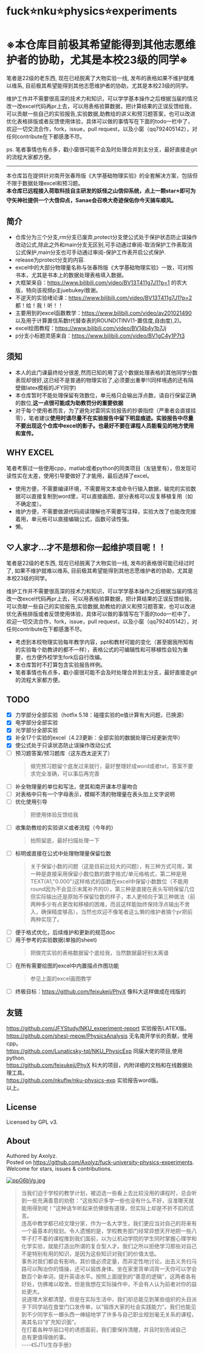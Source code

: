 # fuck⭐nku⭐physics⭐experiments

# ※本仓库目前极其希望能得到其他志愿维护者的协助，尤其是本校23级的同学※

笔者是22级的老东西, 现在已经脱离了大物实验一线, 发布的表格如果不维护就难以维系, 目前极其希望能得到其他志愿维护者的协助，尤其是本校23级的同学。

维护工作并不需要很高深的技术力和知识，可以学学基本操作之后根据当届的情况改一改excel代码再pr上去，可以用表格验算数据，把计算结果的正误反馈给我，可以贡献一些自己的实验报告,实验数据,助教给的讲义和预习题答案，也可以改进优化表格排版或者反馈使用体验，具体可以做的事情写在下面的todo一栏中了，欢迎一切交流合作，fork，issue，pull request，以及小窗（qq792405142），对任何contribute在下都感激不尽。

ps. 笔者事情也有点多，戳小窗很可能不会及时处理合并到主分支，最好直接走git的流程大家都方便。

---

本仓库旨在提供针对南开张春玲版《大学基础物理实验》的全套解决方案，包括但不限于数据处理excel和预习题。  
**本仓库已远程接入荷取科技自主研发的妖怪之山信仰系统，点上一颗star⭐即可为守矢神社提供一个大信仰点，Sanae会召唤大奇迹保佑你今天骑车顺风。**

## 简介

- 仓库分为三个分支,rm分支已废弃,protect分支使公式处于保护状态防止误操作改动公式,除此之外和main分支无区别,可手动通过审阅-取消保护工作表取消公式保护,main分支也可手动通过审阅-保护工作表开启公式保护.
- release为protect分支的内容.
- excel中的大部分物理量名称与张春玲版《大学基础物理实验》一致，可对照书本，尤其是书本上的数据处理表格填入数据。
- 大框架来自：https://www.bilibili.com/video/BV13T411g7J1?p=1 的农大版，特向该视频p主juebukeyi致谢。
- 不逆天的实验绪论课：https://www.bilibili.com/video/BV13T411g7J1?p=2 都！给！我！听！！
- 主要用到的excel函数教学：https://www.bilibili.com/video/av201021490 以及用于计算置信系数t代替查表的ROUND(TINV(1-置信度,自由度),2)。
- excel绘图教程：https://www.bilibili.com/video/BV14b4y1b7Jj
- p分支小标题灵感来自：https://www.bilibili.com/video/BV1gC4y1P7t3

## 须知

- 本人的此门课最终给分很差,然而已知的用了这个数据处理表格的其他同学分数表现却很好,这已经不是普通的物理实验了,必须要出重拳!!(同样境遇的还有隔壁做latex模板的JFY同学)
- 本仓库暂时不能处理保留有效数位，单元格只会输出浮点数，请自行保留正确的数位,**这一点很可能成为助教罚分的重要依据**
- 对于每个使用者而言，为了避免对雷同实验报告的抄袭指控（严重者会直接挂零），笔者建议**使用时请尽量不在实验报告中留下明显痕迹。实验报告中尽量不要出现这个仓库中excel的影子。也最好不要在课程人员能看见的地方使用和宣传。**

## WHY EXCEL

笔者考察过一些使用cpp，matlab或者python的同类项目（友链里有），但发现可读性实在太差，使用引导要做好了才能用，最后选择了excel。
- 使用方便，不需要编译环境，不需要用文本或命令行输入数据，输完的实验数据可以直接复制到word里，可以直接画图，部分表格可以反复移植复用（如不确定度）。
- 维护方便，不需要做源代码阅读理解也不需要写注释，实验大改了也能改完接着用，单元格可以直接编辑公式，函数可读性强。
- 懒。

## ♡人家才...才不是想和你一起维护项目呢！！

笔者是22级的老东西, 现在已经脱离了大物实验一线, 发布的表格很可能已经过时了, 如果不维护就难以维系, 目前极其希望能得到其他志愿维护者的协助，尤其是本校23级的同学。

维护工作并不需要很高深的技术力和知识，可以学学基本操作之后根据当届的情况改一改excel代码再pr上去，可以用表格验算数据，把计算结果的正误反馈给我，可以贡献一些自己的实验报告,实验数据,助教给的讲义和预习题答案，也可以改进优化表格排版或者反馈使用体验，具体可以做的事情写在下面的todo一栏中了，欢迎一切交流合作，fork，issue，pull request，以及小窗（qq792405142），对任何contribute在下都感激不尽。

- 考虑到本校物理实验每年教学内容，ppt和教材可能的变化（甚至据我所知有的实验每个助教讲的都不一样），表格公式的可编辑性和可移植性会较为重要，也方便外校学生fork后自行改编。
- 本仓库暂时不打算包含实验报告样例。
- 笔者事情也有点多，戳小窗很可能不会及时处理合并到主分支，最好直接走git的流程大家都方便。

## TODO

- [x] 力学部分全部实验（hotfix 5.18：碰撞实验的e值计算有大问题，已换源）
- [x] 电学部分全部实验
- [x] 光学部分全部实验
- [x] 补全17个实验的excel（4.23更新：全部实验的数据处理已经更新完毕）
- [x] 使公式处于只读状态防止误操作改动公式
- [ ] 预习题答案/预习题库（这东西太逆天了）
  > 做完预习题留个底发过来就行，最好整理好成word或者txt，答案不要求完全准确，可以事后再完善
- [ ] 补全物理量的单位和写法，使其和南开课本尽量吻合
- [ ] 对表格中只有一个字母表示，模糊不清的物理量在表头加上文字说明
- [ ] 优化使用引导
  > 把使用体验反馈给我
- [ ] 收集助教给的实验讲义或者流程（今年的）
  > 拍照留底，最好扫描处理一下
- [ ] 标明或直接在公式中处理物理量保留位数
  > 关于保留小数的问题（这是目前比较大的问题），有三种方式可用，第一种是直接采用保留小数位数的数字格式/单元格格式，第二种是用TEXT(A1,"0.000")这样格式的函数在excel中保留小数数位（不能用round因为不会显示末尾补齐的0），第三种是直接在表头写明保留几位但实际输出还是原始不保留位数的样子，本人更倾向于第三种做法（前两种多少有点更改和移植的困难，而且这样能始终保持浮点输出不舍入，确保精度够高），当然也欢迎不像笔者这么懒的维护者搞个pr把前两种实现了。
- [ ] 便于格式优化，后续维护和更新的规范doc
- [ ] 用于参考的实验数据(单独的sheet)
  > 把做完实验的表格数据留个底给我，当然数据最好别太离谱
- [ ] 在所有需要绘图的excel中内置描点作图功能
  > 参见上面的excel画图教学
- [ ] 终极目标：https://github.com/feixukeji/PhyX 像科大这样做成在线版的

## 友链

https://github.com/JFYStudy/NKU_experiment-report 实验报告LATEX版。  
https://github.com/shesl-meow/PhysicsAnalysis 无名南开学长的贡献，使用cpp。  
https://github.com/Lunaticsky-tql/NKU_PhysicExp 同届大佬的项目,使用python.  
https://github.com/feixukeji/PhyX 科大的项目，内附详细的文档和在线数据处理工具。  
https://github.com/nkuflw/nku-physics-exp 实验报告word版。  
以上。

## License

Licensed by GPL v3.

## About

Authored by Axolyz.  
Posted on https://github.com/Axolyz/fuck-university-physics-experiments.  
Welcome for stars, issues & contributions.  

[![ppG6bVg.jpg](https://s1.ax1x.com/2023/03/17/ppG6bVg.jpg)](https://imgse.com/i/ppG6bVg)  

> 当我们迫于学校的教学计划，被迫选一些看上去比较没用的课程时，总会听到一些充满善意的劝慰：“这些知识多学一些也没有什么不好，没准哪天就能用得到呢！”这种话乍听起来仿佛很有道理，但实际上却是不折不扣的谎言。  
> 连高中教学都已经文理分家，作为一名大学生，我们更应当对自己的将来有一个最基本的规划。令人遗憾的是，学校教务部门经常异想天开地把一些八竿子打不着的课程推到我们面前，以为让机动学院的学生同时掌握心理学和化学实验，就能打造出所谓的复合型人才。我们之所以拒绝学习那些对自己不是特别有用的知识，是因为这些知识对我们的价值太低。  
> 事务对我们都会有影响，其价值必须定量，而非定性地讨论。出去义务扫马路可以陶冶你的情操，还可以锻炼身体。坐在家里背单词背一天你可以学会数百个新单词，提升英语水平。按照上面提到的“善意的逻辑”，这两者各有好处，仿佛难以取舍。但是我想在实际操作中，不会有人认为前者对你的益处更大。  
> 说道理大家都清楚，但是在实际生活中，我们却总能见到某些组织的头目派手下同学站在食堂门口发传单，以“锻炼大家的社会实践能力”。我们也能见到不少同学东一榔头西一棒槌地学了许多与自己职业规划毫无关系的课程，美其名曰“扩充知识面”。  
> 在打着各种华丽口号的诱惑面前，我们要保持清醒，并且时刻告诫自己  
> 总有更值得做的事。  
> ----《SJTU生存手册》  
